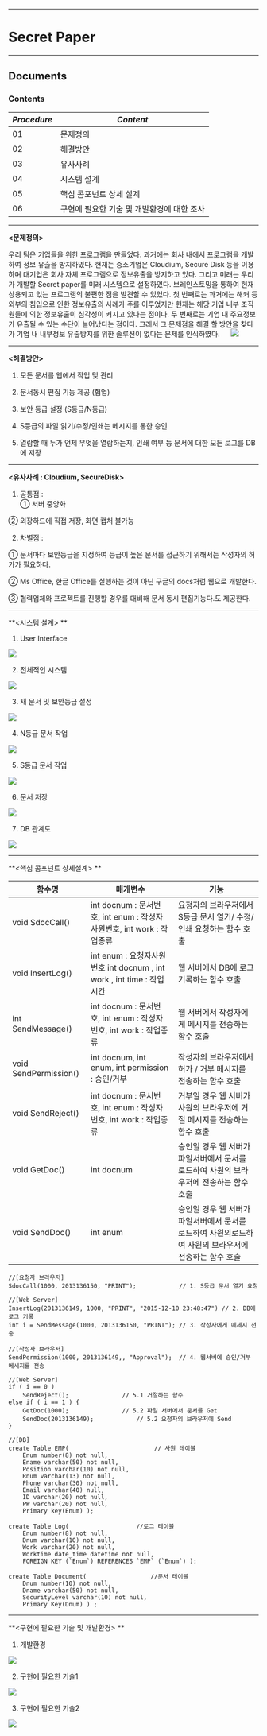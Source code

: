 ***********************


Secret Paper
======

***********************

Documents
-------------


### Contents

 *Procedure*|  *Content*|
-------- | ---
01 | 문제정의|
02 | 해결방안  |
03 | 유사사례 |
04 | 시스템 설계|
05 | 핵심 콤포넌트 상세 설계 |
06  | 구현에 필요한 기술 및 개발환경에 대한 조사|
***********************


 **<문제정의>**
 
 우리 팀은 기업들을 위한 프로그램을 만들었다.  과거에는 회사 내에서 프로그램을 개발하여 정보 유출을 방지하였다. 현재는 중소기업은 Cloudium, Secure Disk 등을 이용하며 대기업은 회사 자체 프로그램으로 정보유출을 방지하고 있다. 그리고 미래는 우리가 개발할 Secret paper를 미래 시스템으로 설정하였다. 브레인스토밍을 통하여 현재 상용되고 있는 프로그램의 불편한 점을 발견할 수 있었다. 첫 번째로는 과거에는 해커 등 외부의 침입으로 인한 정보유출의 사례가 주를 이루었지만 현재는 해당 기업 내부 조직원들에 의한 정보유출이 심각성이 커지고 있다는 점이다. 두 번째로는 기업 내 주요정보가 유출될 수 있는 수단이 늘어났다는 점이다. 그래서 그 문제점을 해결 할 방안을 찾다가 기업 내 내부정보 유출방지를 위한 솔루션이 없다는 문제를 인식하였다.
　
 ![](http://postfiles10.naver.net/20151211_25/k120cj_1449803459925Nezn2_PNG/1.png?type=w3)


***********************

**<해결방안>**

1) 모든 문서를 웹에서 작업 및 관리

 2) 문서동시 편집 기능 제공 (협업)
 
 3) 보안 등급 설정 (S등급/N등급)
 
 4) S등급의 파일 읽기/수정/인쇄는 메시지를 통한 승인
 
 5) 열람할 때 누가 언제 무엇을 열람하는지, 인쇄 여부 등 문서에 대한 모든 로그를 DB에 저장 


*********************

**<유사사례 : Cloudium, SecureDisk>**

1) 공통점 :  
① 서버 중앙화

② 외장하드에 직접 저장, 화면 캡처 불가능


 2) 차별점 : 

① 문서마다 보안등급을 지정하여 등급이 높은 문서를 접근하기 위해서는 작성자의 허가가 필요하다.

② Ms Office, 한글 Office를 실행하는 것이 아닌 구글의 docs처럼 웹으로 개발한다.

③ 협력업체와 프로젝트를 진행할 경우를 대비해 문서 동시 편집기능다.도 제공한다. 


***********************
 
**<시스템 설계> **

 1) User Interface
 
 ![](http://postfiles7.naver.net/20151211_22/k120cj_1449804357623NTkcj_PNG/2.png?type=w3)

 2) 전체적인 시스템

![](http://postfiles6.naver.net/20151211_213/k120cj_1449804561645jq299_PNG/3.png?type=w3)


3) 새 문서 및 보안등급 설정

 ![](http://postfiles13.naver.net/20151211_268/k120cj_1449804745117h41Ki_PNG/4.png?type=w3)


4) N등급 문서 작업

 ![](http://postfiles4.naver.net/20151211_83/k120cj_1449804838970MU52M_PNG/5.png?type=w3)


5) S등급 문서 작업

![](http://postfiles15.naver.net/20151211_142/k120cj_1449804891435Gc72J_PNG/6.png?type=w3)


6) 문서 저장

![](http://postfiles8.naver.net/20151211_55/k120cj_1449804950157gKaAL_PNG/7.png?type=w3)


7) DB 관계도

 ![](http://postfiles7.naver.net/20151211_294/k120cj_1449805045882Nr7vG_PNG/8.png?type=w3)



***************
**<핵심 콤포넌트 상세설계> **


|              함수명    | 매개변수                |기능         |
 ----------------- | ---------------------------- | ------------------
| void SdocCall() | int docnum : 문서번호, int enum : 작성자사원번호,  int work : 작업종류| 요청자의 브라우저에서 S등급 문서 열기/ 수정/ 인쇄 요청하는 함수 호출|
| void InsertLog()  | int enum : 요청자사원번호 int docnum , int work , int time : 작업시간           |웹 서버에서 DB에 로그 기록하는 함수 호출 |
| int SendMessage() |int docnum : 문서번호, int enum : 작성자 번호, int work : 작업종류|웹 서버에서 작성자에게 메시지를 전송하는 함수 호출|
| void SendPermission() |int docnum, int enum, int permission : 승인/거부|작성자의 브라우저에서 허가 / 거부 메시지를 전송하는 함수 호출|
|void SendReject() |int docnum : 문서번호, int enum : 작성자 번호,  int work : 작업종류|거부일 경우 웹 서버가 사원의 브라우저에 거절 메시지를 전송하는 함수 호출|
| void GetDoc() |int docnum|승인일 경우 웹 서버가 파일서버에서 문서를 로드하여 사원의 브라우저에 전송하는 함수 호출|
|void SendDoc()|int enum|승인일 경우 웹 서버가 파일서버에서 문서를 로드하여 사원의로드하여 사원의 브라우저에 전송하는 함수 호출|


```C,C++
//[요청자 브라우저]
SdocCall(1000, 2013136150, "PRINT"); 			// 1. S등급 문서 열기 요청
```


```Web Server
//[Web Server]
InsertLog(2013136149, 1000, "PRINT", "2015-12-10 23:48:47") // 2. DB에 로그 기록
int i = SendMessage(1000, 2013136150, "PRINT");	// 3. 작성자에게 메세지 전송
```

```C,C++
//[작성자 브라우저]
SendPermission(1000, 2013136149,, "Approval");	// 4. 웹서버에 승인/거부 메세지를 전송
```

```Web Server
//[Web Server]
if ( i == 0 )
	SendReject();				// 5.1 거절하는 함수 
else if ( i == 1 ) {
	GetDoc(1000);				// 5.2 파일 서버에서 문서를 Get
	SendDoc(2013136149);			// 5.2 요청자의 브라우저에 Send
}
```

```DB
//[DB]
create Table EMP(   					 // 사원 테이블
	Enum number(8) not null,
	Ename varchar(50) not null,
	Position varchar(10) not null,
	Rnum varchar(13) not null,
	Phone varchar(30) not null,
	Email varchar(40) null,
	ID varchar(20) not null,
	PW varchar(20) not null,
	Primary key(Enum) );

create Table Log(					//로그 테이블
	Enum number(8) not null,
	Dnum varchar(10) not null,
	Work varchar(20) not null,
	Worktime date_time datetime not null,
	FOREIGN KEY (`Enum`) REFERENCES `EMP` (`Enum`) );

create Table Document(					//문서 테이블
	Dnum number(10) not null,
	Dname varchar(50) not null,
	SecurityLevel varchar(10) not null,
	Primary Key(Dnum) ) ;
```            

***************                 
**<구현에 필요한 기술 및 개발환경> **

1) 개발환경

 ![](http://postfiles4.naver.net/20151211_51/k120cj_1449805492516pHBk7_PNG/9.png?type=w3)


2) 구현에 필요한 기술1

![](http://postfiles11.naver.net/20151211_266/k120cj_1449805572942vVAhq_PNG/10.png?type=w3)

3) 구현에 필요한 기술2

![](http://postfiles4.naver.net/20151211_67/k120cj_1449806090990sLwd5_PNG/noname01.png?type=w3)